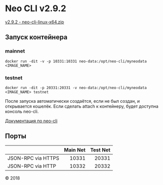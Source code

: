 # Neo CLI v2.9.2

[v2.9.2 - neo-cli-linux-x64.zip](https://github.com/neo-project/neo-cli/releases/download/v2.9.2/neo-cli-linux-x64.zip)

## Запуск контейнера

### mainnet

```Shell
docker run -dit -v -p 10331:10331 neo-data:/opt/neo-cli/myneodata <IMAGE_NAME>
```

### testnet

```Shell
docker run -dit -p 20331:20331 -v neo-data:/opt/neo-cli/myneodata <IMAGE_NAME> testnet
```

После запуска автоматически создаётся, если не был создан, и открывается кошелёк. Если сделать attach к контейнеру, будет доступна консоль neo-cli.

[Документация по neo-cli](http://docs.neo.org/en-us/node/cli/2.9.0/api.html)

## Порты

|                  |Main Net |Test Net |
|:-----------------|--------:|--------:|
|JSON-RPC via HTTPS|10331    |20331    |
|JSON-RPC via HTTP |10332    |20332    |

&copy; 2018
